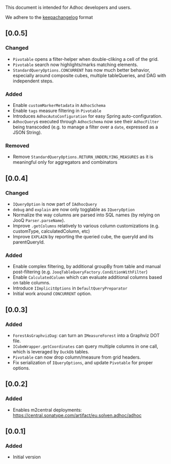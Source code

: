 This document is intended for Adhoc developers and users.

We adhere to the [keepachangelog](https://keepachangelog.com/en/1.0.0/) format

## [0.0.5]
### Changed
- `Pivotable` opens a filter-helper when double-cliking a cell of the grid.
- `Pivotable` search now highlights/marks matching elements.
- `StandardQueryOptions.CONCURRENT` has now much better behavior, especially around composite cubes, multiple tableQueries, and DAG with independent steps.

### Added
- Enable `customMarkerMetadata` in `AdhocSchema`
- Enable `tags` measure filtering in `Pivotable`
- Introduces `AdhocAutoConfiguration` for easy Spring auto-configuration.
- `AdhocQuery`s executed through `AdhocSchema` now see their `AdhocFilter` being transcoded (e.g. to manage a filter over a `date`, expressed as a JSON String).

### Removed
- Remove `StandardQueryOptions.RETURN_UNDERLYING_MEASURES` as it is meaningful only for aggregators and combinators

## [0.0.4]
### Changed
- `IQueryOption` is now part of `IAdhocQuery`
- `debug` and `explain` are now only togglable as `IQueryOption`
- Normalize the way columns are parsed into SQL names (by relying on JooQ `Parser.parseName`).
- Improve `.getColumns` relatively to various column customizations (e.g. customType, calculatedColumn, etc)
- Improve `EXPLAIN` by reporting the queried cube, the queryId and its parentQueryId.

### Added
- Enable complex filtering, by additional groupBy from table and manual post-filtering (e.g. `JooqTableQueryFactory.ConditionWithFilter`)
- Enable `CalculatedColumn` which can evaluate additional columns based on table columns.
- Introduce `IImplicitOptions` in `DefaultQueryPreparator`
- Initial work around `CONCURRENT` option.

## [0.0.3]
### Added
- `ForestAsGraphvizDag`: can turn an `IMeasureForest` into a Graphviz DOT file.
- `ICubeWrapper.getCoordinates` can query multiple columns in one call, which is leveraged by `DuckDb` tables.
- `Pivotable` can now drop column/measure from grid headers.
- Fix serialization of `IQueryOptions`, and update `Pivotable` for proper options.

## [0.0.2]
### Added
- Enables m2central deployments: https://central.sonatype.com/artifact/eu.solven.adhoc/adhoc

## [0.0.1]
### Added
- Initial version
